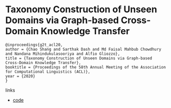 # Taxonomy Construction of Unseen Domains via Graph-based Cross-Domain Knowledge Transfer

```
@inproceedings{g2t_acl20,
author = {Chao Shang and Sarthak Dash and Md Faisal Mahbub Chowdhury and Nandana Mihindukulasooriya and Alfio Gliozzo},
title = {Taxonomy Construction of Unseen Domains via Graph-based Cross-Domain Knowledge Transfer},
booktitle = {Proceedings of the 58th Annual Meeting of the Association for Computational Linguistics (ACL)},
year = {2020}
}
```

links
- [code](https://github.com/IBM/gnn-taxo-construction)
